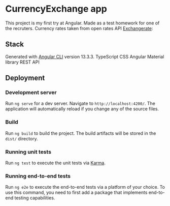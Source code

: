 # CurrencyExchange app

This project is my first try at Angular. Made as a test homework for one of the recruters.
Currency rates taken from open rates API [Exchangerate](exchangerate.host):

## Stack

Generated with [Angular CLI](https://github.com/angular/angular-cli) version 13.3.3.
TypeScript
CSS
Angular Material library
REST API

## Deployment

### Development server

Run `ng serve` for a dev server. Navigate to `http://localhost:4200/`. The application will automatically reload if you change any of the source files.

### Build

Run `ng build` to build the project. The build artifacts will be stored in the `dist/` directory.

### Running unit tests

Run `ng test` to execute the unit tests via [Karma](https://karma-runner.github.io).

### Running end-to-end tests

Run `ng e2e` to execute the end-to-end tests via a platform of your choice. To use this command, you need to first add a package that implements end-to-end testing capabilities.
